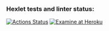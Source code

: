 ### Hexlet tests and linter status:
[![Actions Status](https://github.com/northernchar/php-project-lvl3/workflows/hexlet-check/badge.svg)](https://github.com/northernchar/php-project-lvl3/actions)
[![Examine at Heroku](https://img.shields.io/badge/heroku-%23430098.svg?style=for-the-badge&logo=heroku&logoColor=white)](https://calm-waters-63670.herokuapp.com)